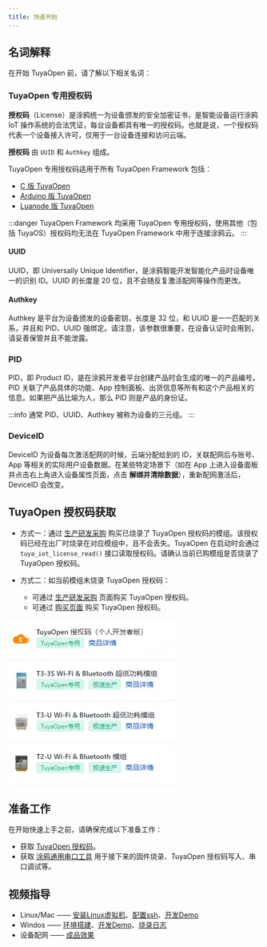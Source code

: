 ```yaml
---
title: 快速开始
---
```


## 名词解释

在开始 TuyaOpen 前，请了解以下相关名词：

### TuyaOpen 专用授权码

**授权码**（License）是涂鸦统一为设备颁发的安全加密证书，是智能设备运行涂鸦 IoT 操作系统的合法凭证，每台设备都具有唯一的授权码。也就是说，一个授权码代表一个设备接入许可，仅用于一台设备连接和访问云端。

**授权码** 由 `UUID` 和 `Authkey` 组成。

TuyaOpen 专用授权码适用于所有 TuyaOpen Framework 包括：
- [C 版 TuyaOpen](https://github.com/tuya/TuyaOpen)
- [Arduino 版 TuyaOpen](https://github.com/tuya/arduino-TuyaOpen)
- [Luanode 版 TuyaOpen](https://github.com/tuya/luanode-TuyaOpen)

:::danger
TuyaOpen Framework 均采用 TuyaOpen 专用授权码，使用其他（包括 TuyaOS）授权码均无法在 TuyaOpen Framework 中用于连接涂鸦云。
:::

#### UUID

UUID，即 Universally Unique Identifier，是涂鸦智能开发智能化产品时设备唯一的识别 ID。UUID 的长度是 20 位，且不会随反复激活配网等操作而更改。

#### Authkey

Authkey 是平台为设备颁发的设备密钥，长度是 32 位，和 UUID 是一一匹配的关系，并且和 PID、UUID 强绑定。请注意，该参数很重要，在设备认证时会用到，请妥善保管并且不能泄露。

### PID

PID，即 Product ID，是在涂鸦开发者平台创建产品时会生成的唯一的产品编号。PID 关联了产品具体的功能、App 控制面板、出货信息等所有和这个产品相关的信息。如果把产品比喻为人，那么 PID 则是产品的身份证。

:::info
通常 PID、UUID、Authkey 被称为设备的三元组。
:::

### DeviceID

DeviceID 为设备每次激活配网的时候，云端分配给到的 ID，关联配网后与账号、App 等相关的实际用户设备数据。在某些特定场景下（如在 App 上进入设备面板并点击右上角进入设备属性页面，点击 **解绑并清除数据**），重新配网激活后，DeviceID 会改变。


## TuyaOpen 授权码获取

- 方式一：通过 [生产研发采购](https://platform.tuya.com/purchase/index?type=6) 购买已烧录了 TuyaOpen 授权码的模组。该授权码已经在出厂时烧录在对应模组中，且不会丢失。TuyaOpen 在启动时会通过 `tuya_iot_license_read()` 接口读取授权码。请确认当前已购模组是否烧录了 TuyaOpen 授权码。

- 方式二：如当前模组未烧录 TuyaOpen 授权码：
  - 可通过 [生产研发采购](https://platform.tuya.com/purchase/index?type=6) 页面购买 TuyaOpen 授权码。
  - 可通过 [购买页面](https://item.taobao.com/item.htm?ft=t&id=911596682625&spm=a21dvs.23580594.0.0.621e2c1bzX1OIP) 购买 TuyaOpen 授权码。

![授权码](/images/zh/authorization_code.png)

## 准备工作

在开始快速上手之前，请确保完成以下准备工作：

- 获取 [TuyaOpen 授权码](#tuyaopen授权码获取)。
- 获取 [涂鸦通用串口工具](https://www.tuyaopen.ai/zh/tools/tyutool) 用于接下来的固件烧录、TuyaOpen 授权码写入、串口调试等。

## 视频指导

- Linux/Mac —— [安装Linux虚拟机](https://www.bilibili.com/video/BV1vHaPziErs/?spm_id_from=333.1387.collection.video_card.click)、[配置ssh](https://www.bilibili.com/video/BV1vHaPziErs/?spm_id_from=333.1387.collection.video_card.click)、[开发Demo](https://www.bilibili.com/video/BV1RHaPziE91/?spm_id_from=333.1387.collection.video_card.click)
- Windos —— [环境搭建](https://www.bilibili.com/video/BV1cXaPzjEaB/?spm_id_from=333.1387.collection.video_card.click)、[开发Demo](https://www.bilibili.com/video/BV1rDaPz2EXa/?spm_id_from=333.1387.collection.video_card.click)、[烧录日志](https://www.bilibili.com/video/BV1rDaPz2Ero/?spm_id_from=333.1387.collection.video_card.click)
- 设备配网 —— [成品效果](https://www.bilibili.com/video/BV1vHaPziEH5/?spm_id_from=333.1387.collection.video_card.click)